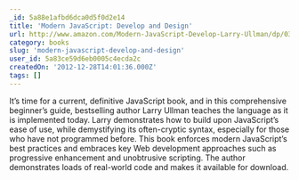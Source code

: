 ```yaml
---
_id: 5a88e1afbd6dca0d5f0d2e14
title: 'Modern JavaScript: Develop and Design'
url: http://www.amazon.com/Modern-JavaScript-Develop-Larry-Ullman/dp/0321812522/
category: books
slug: 'modern-javascript-develop-and-design'
user_id: 5a83ce59d6eb0005c4ecda2c
createdOn: '2012-12-28T14:01:36.000Z'
tags: []
---
```


It’s time for a current, definitive JavaScript book, and in this comprehensive beginner’s guide, bestselling author Larry Ullman teaches the language as it is implemented today. Larry demonstrates how to build upon JavaScript’s ease of use, while demystifying its often-cryptic syntax, especially for those who have not programmed before. This book enforces modern JavaScript’s best practices and embraces key Web development approaches such as progressive enhancement and unobtrusive scripting. The author demonstrates loads of real-world code and makes it available for download.
